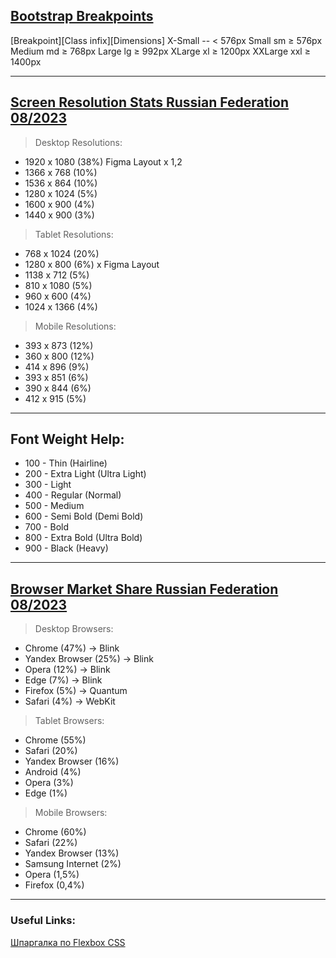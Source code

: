 <a href="https://getbootstrap.com/docs/5.0/layout/breakpoints/">
  <h2>Bootstrap Breakpoints</h2>
</a>

[Breakpoint][Class infix][Dimensions]
  X-Small        --        < 576px
  Small          sm        ≥ 576px
  Medium         md        ≥ 768px
  Large          lg        ≥ 992px
  XLarge         xl        ≥ 1200px
  XXLarge        xxl       ≥ 1400px        

<hr>

<a href="https://gs.statcounter.com/screen-resolution-stats/desktop/russian-federation">
  <h2>Screen Resolution Stats Russian Federation 08/2023</h2>
</a>

>Desktop Resolutions: 
* 1920 x 1080 (38%) Figma Layout x 1,2
* 1366 x 768  (10%)
* 1536 x 864  (10%)
* 1280 x 1024 (5%)
* 1600 x 900  (4%)
* 1440 x 900  (3%)

>Tablet Resolutions:
* 768  x 1024 (20%)
* 1280 x 800  (6%) x Figma Layout
* 1138 x 712  (5%)
* 810  x 1080 (5%)
* 960  x 600  (4%)
* 1024 x 1366 (4%)

>Mobile Resolutions:
* 393  x 873  (12%)
* 360  x 800  (12%)
* 414  x 896  (9%)
* 393  x 851  (6%)
* 390  x 844  (6%)
* 412  x 915  (5%)

<hr>

<h2>Font Weight Help:</h2>

*  100 - Thin (Hairline)
*  200 - Extra Light (Ultra Light)
*  300 - Light
*  400 - Regular (Normal)
*  500 - Medium
*  600 - Semi Bold (Demi Bold)
*  700 - Bold
*  800 - Extra Bold (Ultra Bold)
*  900 - Black (Heavy)

<hr>

<a href="https://gs.statcounter.com/browser-market-share/desktop/russian-federation">
  <h2>Browser Market Share Russian Federation 08/2023</h2>
</a>

>Desktop Browsers:
* Chrome           (47%) -> Blink
* Yandex Browser   (25%) -> Blink
* Opera            (12%) -> Blink
* Edge             (7%)  -> Blink
* Firefox          (5%)  -> Quantum
* Safari           (4%)  -> WebKit

>Tablet Browsers:
* Chrome           (55%)
* Safari           (20%)
* Yandex Browser   (16%)
* Android          (4%)
* Opera            (3%)
* Edge             (1%)

>Mobile Browsers:
* Chrome           (60%)
* Safari           (22%)
* Yandex Browser   (13%)
* Samsung Internet (2%)
* Opera            (1,5%)
* Firefox          (0,4%)

<hr>

<h3>Useful Links:</h3>

<a href="https://tpverstak.ru/flex-cheatsheet/">Шпаргалка по Flexbox CSS</a>